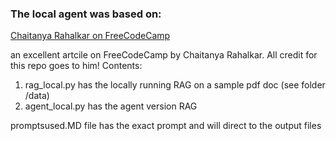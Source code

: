### The local agent was based on:

[Chaitanya Rahalkar on FreeCodeCamp](https://www.freecodecamp.org/news/build-a-local-ai/)

an excellent artcile on FreeCodeCamp by Chaitanya Rahalkar. All credit for this repo goes to him!
Contents:

1. rag_local.py has the locally running RAG on a sample pdf doc (see folder /data)
2. agent_local.py has the agent version RAG

promptsused.MD file has the exact prompt and will direct to the output files
